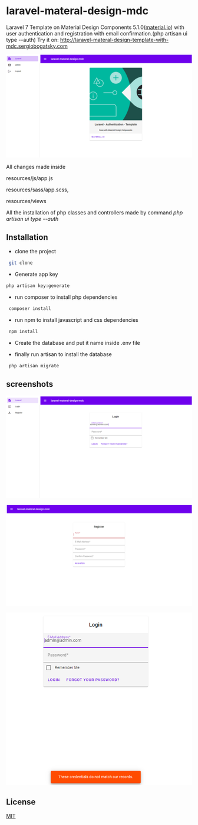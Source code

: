 # laravel-materal-design-mdc

Laravel 7 Template on Material Design Components 5.1.0([material.io](https://material.io/)) with user authentication and registration with email confirmation.(php artisan ui type --auth) Try it on: http://laravel-materal-design-template-with-mdc.sergiobogatsky.com

![](storage/app/public/captura-welcome.PNG)

All changes made inside

resources/js/app.js

resources/sass/app.scss,

resources/views

All the installation of php classes and controllers made by command *php artisan ui type --auth*  

## Installation

* clone the project
 ```bash
  git clone 
  ```
* Generate app key
 ```bash
 php artisan key:generate
 ``` 
* run composer to install php dependencies
 ```bash
  composer install
  ``` 
* run npm to install javascript and css dependencies
 ```bash
  npm install
  ``` 
* Create the database and put it name inside .env file

* finally run artisan to install the database
 ```bash
  php artisan migrate
  ``` 
## screenshots
![](storage/app/public/captura-login.PNG)

![](storage/app/public/captura-register.PNG)

![](storage/app/public/captura-error.PNG)
## License
[MIT](https://choosealicense.com/licenses/mit/)
